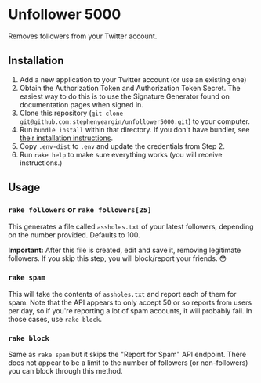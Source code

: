 # Unfollower 5000

Removes followers from your Twitter account.

## Installation

1. Add a new application to your Twitter account (or use an existing one)
2. Obtain the Authorization Token and Authorization Token Secret. The easiest way to do this is to use the Signature Generator found on documentation pages when signed in.
3. Clone this repository (`git clone git@github.com:stephenyeargin/unfollower5000.git`) to your computer.
4. Run `bundle install` within that directory. If you don't have bundler, see [their installation instructions]().
5. Copy `.env-dist` to `.env` and update the credentials from Step 2.
6. Run `rake help` to make sure everything works (you will receive instructions.)

## Usage

### `rake followers` or `rake followers[25]`

This generates a file called `assholes.txt` of your latest followers, depending on the number provided. Defaults to 100.

**Important:** After this file is created, edit and save it, removing legitimate followers. If you skip this step, you will block/report your friends. :flushed:

### `rake spam`

This will take the contents of `assholes.txt` and report each of them for spam. Note that the API appears to only accept 50 or so reports from users per day, so if you're reporting a lot of spam accounts, it will probably fail. In those cases, use `rake block`.

### `rake block`

Same as `rake spam` but it skips the "Report for Spam" API endpoint. There does not appear to be a limit to the number of followers (or non-followers) you can block through this method.
